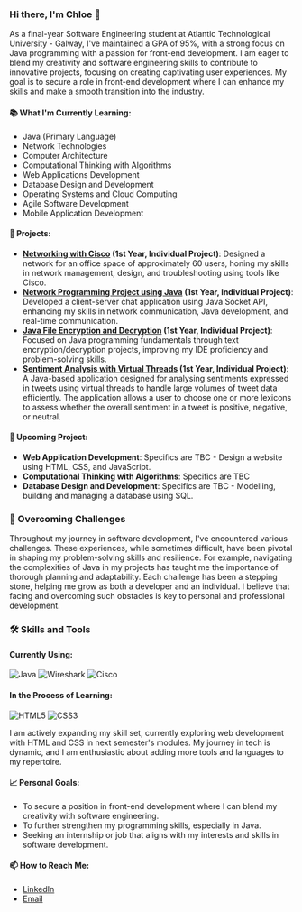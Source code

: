 ### Hi there, I'm Chloe 👋

As a final-year Software Engineering student at Atlantic Technological University - Galway, I've maintained a GPA of 95%, with a strong focus on Java programming with a passion for front-end development. I am eager to blend my creativity and software engineering skills to contribute to innovative projects, focusing on creating captivating user experiences. My goal is to secure a role in front-end development where I can enhance my skills and make a smooth transition into the industry.


#### 📚 What I'm Currently Learning:

- Java (Primary Language)
- Network Technologies
- Computer Architecture
- Computational Thinking with Algorithms
- Web Applications Development
- Database Design and Development
- Operating Systems and Cloud Computing
- Agile Software Development
- Mobile Application Development

  

#### 💼 Projects:

- **[Networking with Cisco](https://github.com/ChloeCM/-Networking-with-Cisco-Packet-Tracer/tree/main) (1st Year, Individual Project)**: Designed a network for an office space of approximately 60 users, honing my skills in network management, design, and troubleshooting using tools like Cisco.
- **[Network Programming Project using Java](https://github.com/ChloeCM/Network-Programming-Project-using-Java) (1st Year, Individual Project)**: Developed a client-server chat application using Java Socket API, enhancing my skills in network communication, Java development, and real-time communication.
- **[Java File Encryption and Decryption](https://github.com/ChloeCM/File-Encryption-using-2D-Arrays) (1st Year, Individual Project)**: Focused on Java programming fundamentals through text encryption/decryption projects, improving my IDE proficiency and problem-solving skills.
- **[Sentiment Analysis with Virtual Threads](https://github.com/ChloeCM/File-Encryption-using-2D-Arrays) (1st Year, Individual Project)**:
A Java-based application designed for analysing sentiments expressed in tweets using virtual threads to handle large volumes of tweet data efficiently. The application allows a user to choose one or more lexicons to assess whether the overall sentiment in a tweet is positive, negative, or neutral. 

#### 🎯 Upcoming Project:

- **Web Application Development**: Specifics are TBC - Design a website using HTML, CSS, and JavaScript.
- **Computational Thinking with Algorithms**: Specifics are TBC
- **Database Design and Development**: Specifics are TBC - Modelling, building and managing a database using SQL.

### 💪 Overcoming Challenges

Throughout my journey in software development, I've encountered various challenges. These experiences, while sometimes difficult, have been pivotal in shaping my problem-solving skills and resilience. For example, navigating the complexities of Java in my projects has taught me the importance of thorough planning and adaptability. Each challenge has been a stepping stone, helping me grow as both a developer and an individual. I believe that facing and overcoming such obstacles is key to personal and professional development.

### 🛠️ Skills and Tools

#### Currently Using:

![Java](https://img.shields.io/badge/java-%23ED8B00.svg?style=flat-square&logo=java&logoColor=white) ![Wireshark](https://img.shields.io/badge/Wireshark-1679A7?style=flat-square&logo=wireshark&logoColor=white) ![Cisco](https://img.shields.io/badge/Cisco-1BA0D7?style=flat-square&logo=cisco&logoColor=white)

#### In the Process of Learning:

![HTML5](https://img.shields.io/badge/HTML5-E34F26?style=flat-square&logo=html5&logoColor=white) ![CSS3](https://img.shields.io/badge/CSS3-1572B6?style=flat-square&logo=css3&logoColor=white)

I am actively expanding my skill set, currently exploring web development with HTML and CSS in next semester's modules. My journey in tech is dynamic, and I am enthusiastic about adding more tools and languages to my repertoire.

#### 📈 Personal Goals:

- To secure a position in front-end development where I can blend my creativity with software engineering. 
- To further strengthen my programming skills, especially in Java.
- Seeking an internship or job that aligns with my interests and skills in software development.

#### 📫 How to Reach Me:

- [LinkedIn](https://chat.openai.com/c/www.linkedin.com/in/chloe-c-mills)
- [Email](chloecmills@gmail.com) 


<!--
**ChloeCM/ChloeCM** is a ✨ _special_ ✨ repository because its `README.md` (this file) appears on your GitHub profile.

Here are some ideas to get you started:

- 🔭 I’m currently working on ...
- 🌱 I’m currently learning ...
- 👯 I’m looking to collaborate on ...
- 🤔 I’m looking for help with ...
- 💬 Ask me about ...
- 📫 How to reach me: ...
- 😄 Pronouns: ...
- ⚡ Fun fact: ...
-->

